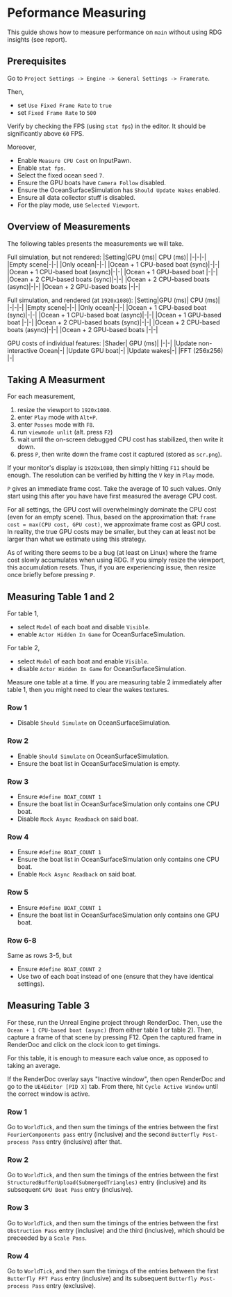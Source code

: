 # Peformance Measuring

This guide shows how to measure performance on `main` without using RDG insights (see report).


## Prerequisites

Go to `Project Settings -> Engine -> General Settings -> Framerate`.

Then,
- set `Use Fixed Frame Rate` to `true`
- set `Fixed Frame Rate` to `500`

Verify by checking the FPS (using `stat fps`) in the editor. It should be significantly above `60` FPS.

Moreover,
- Enable `Measure CPU Cost` on InputPawn.
- Enable `stat fps`.
- Select the fixed ocean seed `7`.
- Ensure the GPU boats have `Camera Follow` disabled.
- Ensure the OceanSurfaceSimulation has `Should Update Wakes` enabled.
- Ensure all data collector stuff is disabled.
- For the play mode, use `Selected Viewport`.

## Overview of Measurements

The following tables presents the measurements we will take.

Full simulation, but not rendered:
|Setting|GPU (ms)| CPU (ms)|
|-|-|-|
|Empty scene|-|-|
|Only ocean|-|-|
|Ocean + 1 CPU-based boat (sync)|-|-|
|Ocean + 1 CPU-based boat (async)|-|-|
|Ocean + 1 GPU-based boat |-|-|
|Ocean + 2 CPU-based boats (sync)|-|-|
|Ocean + 2 CPU-based boats (async)|-|-|
|Ocean + 2 GPU-based boats |-|-|

Full simulation, and rendered (at `1920x1080`):
|Setting|GPU (ms)| CPU (ms)|
|-|-|-|
|Empty scene|-|-|
|Only ocean|-|-|
|Ocean + 1 CPU-based boat (sync)|-|-|
|Ocean + 1 CPU-based boat (async)|-|-|
|Ocean + 1 GPU-based boat |-|-|
|Ocean + 2 CPU-based boats (sync)|-|-|
|Ocean + 2 CPU-based boats (async)|-|-|
|Ocean + 2 GPU-based boats |-|-|

GPU costs of individual features:
|Shader| GPU (ms)|
|-|-|
|Update non-interactive Ocean|-|
|Update GPU boat|-|
|Update wakes|-|
|FFT (256x256) |-|

## Taking A Measurment

For each measurement,
1. resize the viewport to `1920x1080`.
2. enter `Play` mode with `Alt+P`.
3. enter `Posses` mode with `F8`.
4. run `viewmode unlit` (alt. press `F2`)
5. wait until the on-screen debugged CPU cost has stabilized, then write it down.
6. press `P`, then write down the frame cost it captured (stored as `scr.png`).

If your monitor's display is `1920x1080`, then simply hitting `F11` should be enough. The resolution can be verified by hitting the `V` key in `Play` mode.

`P` gives an immediate frame cost. Take the average of 10 such values.
Only start using this after you have have first measured the average CPU cost.

For all settings, the GPU cost will overwhelmingly dominate the CPU cost (even for an empty scene). Thus, based on the approximation that: `frame cost = max(CPU cost, GPU cost)`, we approximate frame cost as GPU cost. In reality, the true GPU costs may be smaller, but they can at least not be larger than what we estimate using this strategy.

As of writing there seems to be a bug (at least on Linux) where the frame cost slowly accumulates when using RDG. If you simply resize the viewport, this accumulation resets. Thus, if you are experiencing issue, then resize once briefly before pressing `P`.

## Measuring Table 1 and 2

For table 1,
- select `Model` of each boat and disable `Visible`.
- enable `Actor Hidden In Game` for OceanSurfaceSimulation.

For table 2,
- select `Model` of each boat and enable `Visible`.
- disable `Actor Hidden In Game` for OceanSurfaceSimulation.

Measure one table at a time.
If you are measuring table 2 immediately after table 1, then you might need to clear the wakes textures.

### Row 1

- Disable `Should Simulate` on OceanSurfaceSimulation.

### Row 2

- Enable `Should Simulate` on OceanSurfaceSimulation.
- Ensure the boat list in OceanSurfaceSimulation is empty.

### Row 3

- Ensure `#define BOAT_COUNT 1`
- Ensure the boat list in OceanSurfaceSimulation only contains one CPU boat.
- Disable `Mock Async Readback` on said boat.

### Row 4

- Ensure `#define BOAT_COUNT 1`
- Ensure the boat list in OceanSurfaceSimulation only contains one CPU boat.
- Enable `Mock Async Readback` on said boat.

### Row 5

- Ensure `#define BOAT_COUNT 1`
- Ensure the boat list in OceanSurfaceSimulation only contains one GPU boat.

### Row 6-8

Same as rows 3-5, but
- Ensure `#define BOAT_COUNT 2`
- Use two of each boat instead of one (ensure that they have identical settings).

## Measuring Table 3

For these, run the Unreal Engine project through RenderDoc.
Then, use the `Ocean + 1 CPU-based boat (async)` (from either table 1 or table 2).
Then, capture a frame of that scene by pressing F12.
Open the captured frame in RenderDoc and click on the clock icon to get timings.

For this table, it is enough to measure each value once, as opposed to taking an average.

If the RenderDoc overlay says "Inactive window", then open RenderDoc and go to the `UE4Editor [PID X]` tab. From there, hit `Cycle Active Window` until the correct window is active.

### Row 1

Go to `WorldTick`, and then sum the timings of the entries between the first `FourierComponents pass` entry (inclusive) and the second `Butterfly Post-process Pass` entry (inclusive) after that.

### Row 2

Go to `WorldTick`, and then sum the timings of the entries between the first `StructuredBufferUpload(SubmergedTriangles)` entry (inclusive) and its subsequent `GPU Boat Pass` entry (inclusive).

### Row 3

Go to `WorldTick`, and then sum the timings of the entries between the first `Obstruction Pass` entry (inclusive) and the third (inclusive), which should be preceeded by a `Scale Pass`.

### Row 4

Go to `WorldTick`, and then sum the timings of the entries between the first `Butterfly FFT Pass` entry (inclusive) and its subsequent `Butterfly Post-process Pass` entry (exclusive).